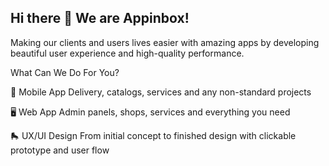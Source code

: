 ## Hi there 👋 We are Appinbox!

Making our clients and users lives easier with amazing apps by developing beautiful user experience and high-quality performance.

What Can We Do For You?

📱 Mobile App
Delivery, catalogs, services and any non-standard projects

🖥 Web App
Admin panels, shops, services and everything you need

🛼 UX/UI Design
From initial concept to finished design with clickable prototype and user flow
